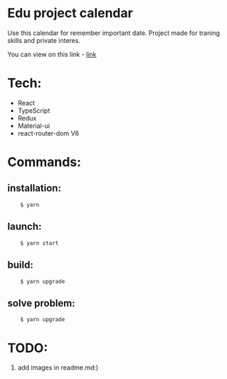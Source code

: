# Edu project calendar 

Use this calendar for remember important date.
Project made for traning skills and private interes.

You can view on this link - [link](https://day-viewer.vercel.app/login)
# Tech: 
 - React 
 - TypeScript 
 - Redux 
 - Material-ui
 - react-router-dom V6

# Commands:
## installation: 
```
    $ yarn
```

## launch: 
```
    $ yarn start
``` 

## build: 
```
    $ yarn upgrade
```

## solve problem: 
```
    $ yarn upgrade
```

# TODO:

1. add images in readme.md:)
